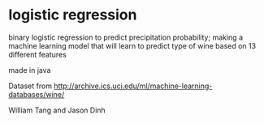# logistic regression

binary logistic regression to predict precipitation probability; making a machine learning model that will learn to predict type of wine based on 13 different features

made in java

Dataset from http://archive.ics.uci.edu/ml/machine-learning-databases/wine/


William Tang and Jason Dinh
